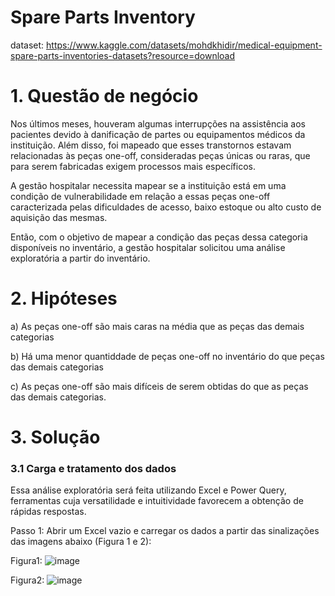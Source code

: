 # Spare Parts Inventory

dataset: https://www.kaggle.com/datasets/mohdkhidir/medical-equipment-spare-parts-inventories-datasets?resource=download

# 1. Questão de negócio 

Nos últimos meses, houveram algumas interrupções na assistência aos pacientes devido à danificação de partes ou equipamentos médicos da instituição.
Além disso, foi mapeado que esses transtornos estavam relacionadas às peças one-off, consideradas peças únicas ou raras, que para serem fabricadas exigem processos mais específicos.

A gestão hospitalar necessita mapear se a instituição está em uma condição de vulnerabilidade em relação a essas peças one-off caracterizada pelas dificuldades de acesso, baixo estoque ou alto custo de aquisição
das mesmas.

Então, com o objetivo de mapear a condição das peças dessa categoria disponíveis no inventário, a gestão hospitalar solicitou uma análise exploratória a partir do inventário.

# 2. Hipóteses 

a) As peças one-off são mais caras na média que as peças das demais categorias

b) Há uma menor quantiddade de peças one-off no inventário do que peças das demais categorias

c) As peças one-off são mais difíceis de serem obtidas do que as peças das demais categorias. 

# 3. Solução

### 3.1 Carga e tratamento dos dados

Essa análise exploratória será feita utilizando Excel e Power Query, ferramentas cuja versatilidade e intuitividade favorecem a obtenção de rápidas respostas. 

Passo 1: Abrir um Excel vazio e carregar os dados a partir das sinalizações das imagens abaixo (Figura 1 e 2):

Figura1: 
![image](https://github.com/alekaloupis/spare_parts_inventory/assets/107442506/907a84d7-24b0-4001-94cb-986e0b13e5b9)

Figura2:
![image](https://github.com/alekaloupis/spare_parts_inventory/assets/107442506/a4157979-76f4-45e8-9592-3a161586f1cb)



